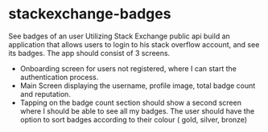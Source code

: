 # stackexchange-badges
See badges of an user
Utilizing Stack Exchange public api build an application that allows users to login to his stack overflow account, and see its badges. The app should consist of 3 screens.

- Onboarding screen for users not registered, where I can start the authentication process.
- Main Screen displaying the username, profile image, total badge count  and reputation.
- Tapping on the badge count section should show a second screen where I should be able to see all my badges. The user should have the option to sort badges according to their colour ( gold, silver, bronze)
